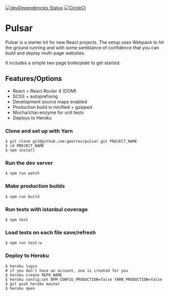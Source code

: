 [![devDependencies Status](https://david-dm.org/geotrev/pulsar/dev-status.svg)](https://david-dm.org/geotrev/pulsar) [![CircleCI](https://circleci.com/gh/geotrev/pulsar/tree/master.svg?style=svg)](https://circleci.com/gh/geotrev/pulsar/tree/master)

# Pulsar
Pulsar is a starter kit for new React projects. The setup uses Webpack to hit the ground running and with some semblance of confidence that you can build and deploy multi-page websites.

It includes a simple two page boilerplate to get started.

## Features/Options
- React + React Router 4 (DOM)
- SCSS + autoprefixing
- Development source maps enabled
- Production build is minified + gzipped
- Mocha/chai-enzyme for unit tests
- Deploys to Heroku

### Clone and set up with Yarn
```shell
$ git clone git@github.com:geotrev/pulsar.git PROJECT_NAME
$ cd PROJECT_NAME
$ npm install
```

### Run the dev server
```shell
$ npm run watch
```

### Make production builds
```shell
$ npm run build
```

### Run tests with istanbul coverage
```shell
$ npm test
```

### Load tests on each file save/refresh
```shell
$ npm run test:w
```

### Deploy to Heroku
```shell
$ heroku login
# if you don't have an account, one is created for you
$ heroku create REPO_NAME
$ heroku config:set NPM_CONFIG_PRODUCTION=false YARN_PRODUCTION=false
$ git push heroku master
$ heroku open
```
